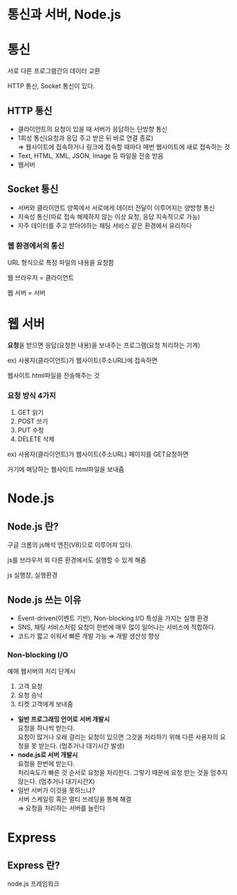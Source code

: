 # 통신과 서버, Node.js

# 통신

서로 다른 프로그램간의 데이터 교환  

HTTP 통신, Socket 통신이 있다.  

## HTTP 통신

- 클라이언트의 요청이 있을 때 서버가 응답하는 단방향 통신
- 1회성 통신(요청과 응답 주고 받은 뒤 바로 연결 종료)  
⇒ 웹사이트에 접속하거나 링크에 접속할 때마다 매번 웹사이트에 새로 접속하는 것
- Text, HTML, XML, JSON, Image 등 파일을 전송 받음
- 웹서버

## Socket 통신

- 서버와 클라이언트 양쪽에서 서로에게 데이터 전달이 이루어지는 양방향 통신
- 지속성 통신(따로 접속 해제하지 않는 이상 요청, 응답 지속적으로 가능)
- 자주 데이터를 주고 받아야하는 채팅 서비스 같은 환경에서 유리하다

### 웹 환경에서의 통신

URL 형식으로 특정 파일의 내용을 요청함  

웹 브라우저 = 클라이언트  

웹 서버 = 서버  

# 웹 서버

**요청**을 받으면 응답(요청한 내용)을 보내주는 프로그램(요청 처리하는 기계)  

ex) 사용자(클라이언트)가 웹사이트(주소URL)에 접속하면  

웹사이트 html파일을 전송해주는 것  

### 요청 방식 4가지

1. GET 읽기
2. POST 쓰기
3. PUT 수정
4. DELETE 삭제

ex) 사용자(클라이언트)가 웹사이트(주소URL) 페이지를 GET요청하면  

거기에 해당하는 웹사이트 html파일을 보내줌  

# Node.js

## Node.js 란?

구글 크롬의 js해석 엔진(V8)으로 이루어져 있다.  

js를 브라우저 외 다른 환경에서도 실행할 수 있게 해줌

js 실행창, 실행환경 

## Node.js 쓰는 이유

- Event-driven(이벤트 기반), Non-blocking I/O 특성을 가지는 실행 환경
- SNS, 채팅 서비스처럼 요청이 한번에 매우 많이 일어나는 서비스에 적합하다.
- 코드가 짧고 쉬워서 빠른 개발 가능 ⇒ 개발 생산성 향상

### Non-blocking I/O

예매 웹서버의 처리 단계시

1. 고객 요청
2. 요청 승낙
3. 티켓 고객에게 보내줌
- **일반 프로그래밍 언어로 서버 개발시**  
요청을 하나씩 받는다.  
요청이 많거나 오래 걸리는 요청이 있으면 그것을 처리하기 위해 다른 사용자의 요청을 못 받는다. (멈추거나 대기시간 발생)
- **node.js로 서버 개발시**  
요청을 한번에 받는다.  
처리속도가 빠른 것 순서로 요청을 처리한다.  그렇기 때문에 요청 받는 것을 멈추지 않는다.  (멈추거나 대기시간X)
- 일반 서버가 이것을 못하느냐?  
서버 스케일링 혹은 멀티 쓰레딩을 통해 해결  
⇒ 요청을 처리하는 서버를 늘린다

# Express

## Express 란?

node.js 프레임워크